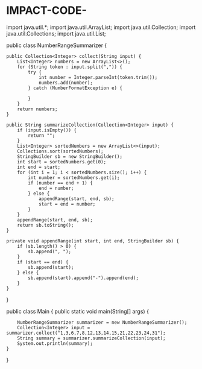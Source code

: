 # IMPACT-CODE-
import java.util.*;
import java.util.ArrayList;
import java.util.Collection;
import java.util.Collections;
import java.util.List;

public class NumberRangeSummarizer {

    public Collection<Integer> collect(String input) {
        List<Integer> numbers = new ArrayList<>();
        for (String token : input.split(",")) {
            try {
                int number = Integer.parseInt(token.trim());
                numbers.add(number);
            } catch (NumberFormatException e) {
                
            }
        }
        return numbers;
    }

    public String summarizeCollection(Collection<Integer> input) {
        if (input.isEmpty()) {
            return "";
        }
        List<Integer> sortedNumbers = new ArrayList<>(input);
        Collections.sort(sortedNumbers);
        StringBuilder sb = new StringBuilder();
        int start = sortedNumbers.get(0);
        int end = start;
        for (int i = 1; i < sortedNumbers.size(); i++) {
            int number = sortedNumbers.get(i);
            if (number == end + 1) {
                end = number;
            } else {
                appendRange(start, end, sb);
                start = end = number;
            }
        }
        appendRange(start, end, sb);
        return sb.toString();
    }

    private void appendRange(int start, int end, StringBuilder sb) {
        if (sb.length() > 0) {
            sb.append(", ");
        }
        if (start == end) {
            sb.append(start);
        } else {
            sb.append(start).append("-").append(end);
        }
    }

}




public class Main {
    public static void main(String[] args) {

        NumberRangeSummarizer summarizer = new NumberRangeSummarizer();
        Collection<Integer> input = summarizer.collect("1,3,6,7,8,12,13,14,15,21,22,23,24,31");
        String summary = summarizer.summarizeCollection(input);
        System.out.println(summary);
    }
}
